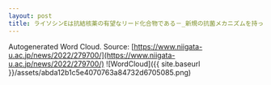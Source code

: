 ```yaml
---
layout: post
title: ライソシンEは抗結核薬の有望なリード化合物である－_新規の抗菌メカニズムを持った抗菌薬_－
---
```

Autogenerated Word Cloud.
Source\: [https://www.niigata-u.ac.jp/news/2022/279700/](https://www.niigata-u.ac.jp/news/2022/279700/)
![WordCloud]({{ site.baseurl }}/assets/abda12b1c5e4070763a84732d6705085.png)